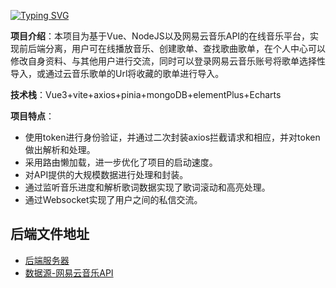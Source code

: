 [![Typing SVG](https://readme-typing-svg.demolab.com/?lines=First+line+of+text;Second+line+of+text)](https://git.io/typing-svg)

**项目介绍**：本项目为基于Vue、NodeJS以及网易云音乐API的在线音乐平台，实现前后端分离，用户可在线播放音乐、创建歌单、查找歌曲歌单，在个人中心可以修改自身资料、与其他用户进行交流，同时可以登录网易云音乐账号将歌单选择性导入，或通过云音乐歌单的Url将收藏的歌单进行导入。

**技术栈**：Vue3+vite+axios+pinia+mongoDB+elementPlus+Echarts

**项目特点**：

- 使用token进行身份验证，并通过二次封装axios拦截请求和相应，并对token做出解析和处理。
- 采用路由懒加载，进一步优化了项目的启动速度。
- 对API提供的大规模数据进行处理和封装。
- 通过监听音乐进度和解析歌词数据实现了歌词滚动和高亮处理。
- 通过Websocket实现了用户之间的私信交流。

## 后端文件地址

- [后端服务器](https://github.com/AlphaMachine007/YQuietMusicBackEnd)
- [数据源-网易云音乐API](https://github.com/Binaryify/NeteaseCloudMusicApi)
